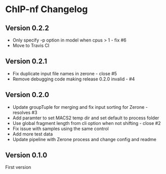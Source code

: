 # ChIP-nf Changelog

## Version 0.2.2

- Only specify -p option in model when cpus > 1 - fix #6
- Move to Travis CI

## Version 0.2.1

- Fix duplicate input file names in zerone - close #5
- Remove debugging code making release 0.2.0 invalid - #4

## Version 0.2.0

- Update groupTuple for merging and fix input sorting for Zerone - resolves #3
- Add paramter to set MACS2 temp dir and set default to process folder
- Use global fragment length from cli option when not shifting - close #2
- Fix issue with samples using the same control
- Add more test data
- Update pipeline with Zerone process and change config and readme

## Version 0.1.0

First version
